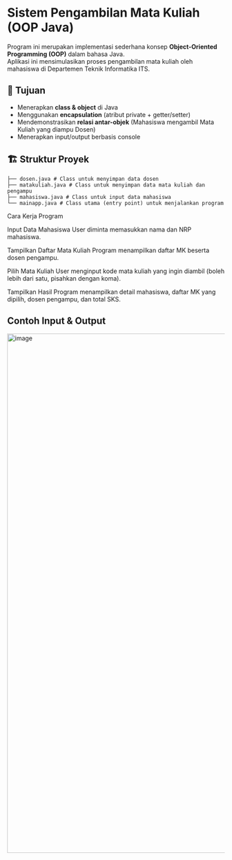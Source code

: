# Sistem Pengambilan Mata Kuliah (OOP Java)

Program ini merupakan implementasi sederhana konsep **Object-Oriented Programming (OOP)** dalam bahasa Java.  
Aplikasi ini mensimulasikan proses pengambilan mata kuliah oleh mahasiswa di Departemen Teknik Informatika ITS.

## 🎯 Tujuan

- Menerapkan **class & object** di Java
- Menggunakan **encapsulation** (atribut private + getter/setter)
- Mendemonstrasikan **relasi antar-objek** (Mahasiswa mengambil Mata Kuliah yang diampu Dosen)
- Menerapkan input/output berbasis console

## 🏗️ Struktur Proyek

```
├── dosen.java # Class untuk menyimpan data dosen
├── matakuliah.java # Class untuk menyimpan data mata kuliah dan pengampu
├── mahasiswa.java # Class untuk input data mahasiswa
└── mainapp.java # Class utama (entry point) untuk menjalankan program
```

Cara Kerja Program

Input Data Mahasiswa
User diminta memasukkan nama dan NRP mahasiswa.

Tampilkan Daftar Mata Kuliah
Program menampilkan daftar MK beserta dosen pengampu.

Pilih Mata Kuliah
User menginput kode mata kuliah yang ingin diambil (boleh lebih dari satu, pisahkan dengan koma).

Tampilkan Hasil
Program menampilkan detail mahasiswa, daftar MK yang dipilih, dosen pengampu, dan total SKS.

## Contoh Input & Output
<img width="1919" height="1199" alt="image" src="https://github.com/user-attachments/assets/ee12b8f7-7f0b-4ab8-84b0-10b06851d2fe" />


